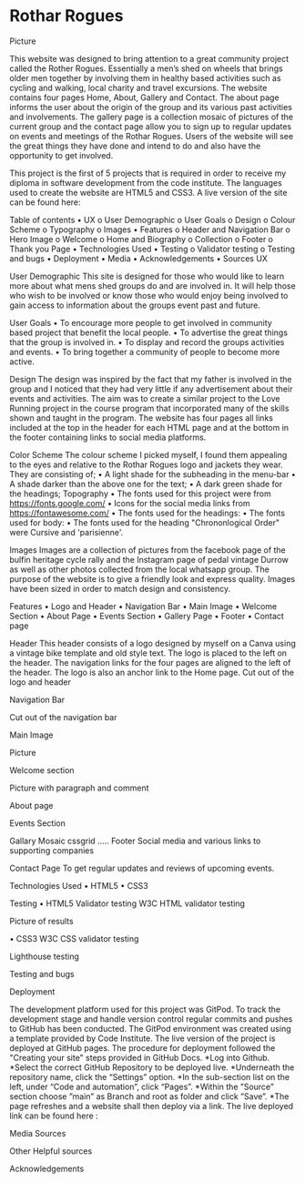 # Rothar Rogues


Picture


This website was designed to bring attention to a great community project called the Rother Rogues. Essentially a men’s shed on wheels that brings older men together by involving them in healthy based activities such as cycling and walking, local charity and travel excursions.
The website contains four pages Home, About, Gallery and Contact. The about page informs the user about the origin of the group and its various past activities and involvements. The gallery page is a collection mosaic of pictures of the current group and the contact page allow you to sign up to regular updates on events and meetings of the Rothar Rogues.
Users of the website will see the great things they have done and intend to do and also have the opportunity to get involved.

This project is the first of 5 projects that is required in order to receive my diploma in software development from the code institute.
The languages used to create the website are HTML5 and CSS3.
A live version of the site can be found here: 

Table of contents
•	UX
o	User Demographic
o	User Goals
o	Design
o	Colour Scheme
o	Typography
o	Images
•	Features
o	Header and Navigation Bar
o	Hero Image
o	Welcome
o	Home and Biography
o	Collection
o	Footer
o	Thank you Page
•	Technologies Used
•	Testing
o	Validator testing
o	Testing and bugs
•	Deployment
•	Media
•	Acknowledgements
•	Sources
UX

User Demographic
This site is designed for those who would like to learn more about what mens shed groups do and are involved in. It will help those who wish to be involved or know those who would enjoy being involved to gain access to information about the groups event past and future.

User Goals 
•	To encourage more people to get involved in community based project that benefit the local people.
•	To advertise the great things that the group is involved in.
•	To display and record the groups activities and events.
•	To bring together a community of people to become more active.

Design
The design was inspired by the fact that my father is involved in the group and I noticed that they had very little if any advertisement about their events and activities. The aim was to create a similar project to the Love Running project in the course program that incorporated many of the skills shown and taught in the program. The website has four pages all links included at the top in the header for each HTML page and at the bottom in the footer containing links to social media platforms.

Color Scheme
The colour scheme I picked myself, I found them appealing to the eyes and relative to the Rothar Rogues logo and jackets they wear. They are consisting of;
•	A light shade for the subheading in the menu-bar
•	A shade darker than the above one for the text; 
•	A dark green shade for the headings;
Topography
•	The fonts used for this project were from https://fonts.google.com/
•	Icons for the social media links from https://fontawesome.com/
•	The fonts used for the headings: 
•	The fonts used for body: 
•	The fonts used for the heading "Chrononlogical Order" were Cursive and 'parisienne'.

Images
Images are a collection of pictures from the facebook page of the bulfin heritage cycle rally and the Instagram page of pedal vintage Durrow as well as other photos collected from the local whatsapp group. The purpose of the website is to give a friendly look and express quality. Images have been sized in order to match design and consistency.

Features
•	Logo and Header
•	Navigation Bar
•	Main Image
•	Welcome Section
•	About Page
•	Events Section
•	Gallery Page
•	Footer
•	Contact page

Header 
This header consists of a logo designed by myself on a Canva using a vintage bike template and old style text. The logo is placed to the left on the header. The navigation links for the four pages are aligned to the left of the header.
The logo is also an anchor link to the Home page.
Cut out of the logo and header

Navigation Bar
>>>>

Cut out of the navigation bar

Main Image
>>>>>>

Picture

Welcome section
>>>>>>>

Picture with paragraph and comment

About page
>>>>>
Events Section
>>>>>
Gallary
Mosaic cssgrid …..
Footer
Social media and various links to supporting companies

Contact Page 
To get regular updates and reviews of upcoming events. 


Technologies Used
•	HTML5
•	CSS3

Testing
•	HTML5
Validator testing
W3C HTML validator testing

Picture of results


•	CSS3
 W3C CSS validator testing






Lighthouse testing

Testing and bugs


Deployment

The development platform used for this project was GitPod. To track the development stage and handle version control regular commits and pushes to GitHub has been conducted. The GitPod environment was created using a template provided by Code Institute.
The live version of the project is deployed at GitHub pages.
The procedure for deployment followed the "Creating your site" steps provided in GitHub Docs.
*Log into Github. *Select the correct GitHub Repository to be deployed live. *Underneath the repository name, click the “Settings” option. *In the sub-section list on the left, under “Code and automation”, click “Pages”. *Within the ”Source” section choose ”main” as Branch and root as folder and click ”Save”. *The page refreshes and a website shall then deploy via a link.
The live deployed link can be found here :


Media Sources


Other Helpful sources



Acknowledgements


